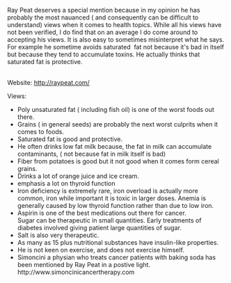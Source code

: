 <p>Ray Peat deserves a special mention because in my opinion he has&nbsp; probably the most nauanced ( and consequently can be difficult to understand) views when it comes to health topics. While all his views have not been verified, I do find that on an average I do come around to accepting his views. It is also easy to sometimes misinterpret what he says. For example he sometime avoids saturated&nbsp; fat not because it's bad in itself but because they tend to accumulate toxins. He actually thinks that saturated fat is protective.</p>
<p><br />Website: <a href="http://raypeat.com/">http://raypeat.com/</a></p>
<p>Views:</p>
<ul>
<li>Poly unsaturated fat ( including fish oil) is one of the worst foods out there.</li>
<li>Grains ( in general seeds) are probably the next worst culprits when it comes to foods.</li>
<li>Saturated fat is good and protective.</li>
<li>He often drinks low fat milk because, the fat in milk can accumulate contaminants, ( not because fat in milk itself is bad)</li>
<li>Fiber from potatoes is good but it not good when it comes form cereal grains.</li>
<li>Drinks a lot of orange juice and ice cream.</li>
<li>emphasis a lot on thyroid function</li>
<li>Iron deficiency is extremely rare, iron overload is actually more common, iron while important it is toxic in larger doses. Anemia is generally caused by low thyroid function rather than due to low iron.</li>
<li>Aspirin is one of the best medications out there for cancer.<br />Sugar can be therapeutic in small quantities. Early treatments of diabetes involved giving patient large quantities of sugar.</li>
<li>Salt is also very therapeutic.</li>
<li>As many as 15 plus nutritional substances have insulin-like properties.</li>
<li>He is not keen on exercise, and does not exercise himself.</li>
<li>Simoncini a physian who treats cancer patients with baking soda has been mentioned by Ray Peat in a postive light. http://www.simoncinicancertherapy.com</li>
</ul>
<p>&nbsp;</p>